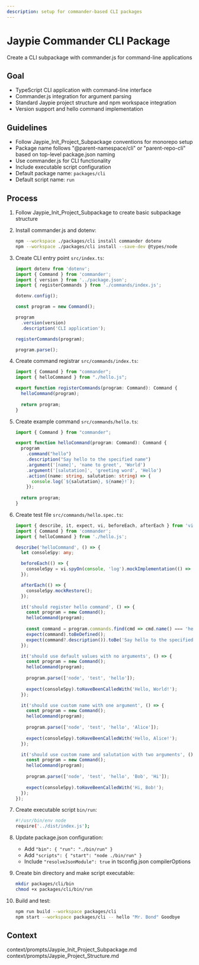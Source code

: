 ```yaml
---
description: setup for commander-based CLI packages
---
```


# Jaypie Commander CLI Package

Create a CLI subpackage with commander.js for command-line applications

## Goal

* TypeScript CLI application with command-line interface
* Commander.js integration for argument parsing
* Standard Jaypie project structure and npm workspace integration
* Version support and hello command implementation

## Guidelines

* Follow Jaypie_Init_Project_Subpackage conventions for monorepo setup
* Package name follows "@parent-namespace/cli" or "parent-repo-cli" based on top-level package.json naming
* Use commander.js for CLI functionality
* Include executable script configuration
* Default package name: `packages/cli`
* Default script name: `run`

## Process

1. Follow Jaypie_Init_Project_Subpackage to create basic subpackage structure

2. Install commander.js and dotenv:
   ```bash
   npm --workspace ./packages/cli install commander dotenv
   npm --workspace ./packages/cli install --save-dev @types/node
   ```

3. Create CLI entry point `src/index.ts`:
   ```typescript
   import dotenv from 'dotenv';
   import { Command } from 'commander';
   import { version } from '../package.json';
   import { registerCommands } from './commands/index.js';

   dotenv.config();

   const program = new Command();

   program
     .version(version)
     .description('CLI application');

   registerCommands(program);

   program.parse();
   ```

4. Create command registrar `src/commands/index.ts`:
   ```typescript
   import { Command } from "commander";
   import { helloCommand } from "./hello.js";

   export function registerCommands(program: Command): Command {
     helloCommand(program);
     
     return program;
   }
   ```

5. Create example command `src/commands/hello.ts`:
   ```typescript
   import { Command } from "commander";

   export function helloCommand(program: Command): Command {
     program
       .command("hello")
       .description("Say hello to the specified name")
       .argument('[name]', 'name to greet', 'World')
       .argument('[salutation]', 'greeting word', 'Hello')
       .action((name: string, salutation: string) => {
         console.log(`${salutation}, ${name}!`);
       });
       
     return program;
   }
   ```

6. Create test file `src/commands/hello.spec.ts`:
   ```typescript
   import { describe, it, expect, vi, beforeEach, afterEach } from 'vitest';
   import { Command } from 'commander';
   import { helloCommand } from './hello.js';

   describe('helloCommand', () => {
     let consoleSpy: any;

     beforeEach(() => {
       consoleSpy = vi.spyOn(console, 'log').mockImplementation(() => {});
     });

     afterEach(() => {
       consoleSpy.mockRestore();
     });

     it('should register hello command', () => {
       const program = new Command();
       helloCommand(program);
       
       const command = program.commands.find(cmd => cmd.name() === 'hello');
       expect(command).toBeDefined();
       expect(command?.description()).toBe('Say hello to the specified name');
     });

     it('should use default values with no arguments', () => {
       const program = new Command();
       helloCommand(program);
       
       program.parse(['node', 'test', 'hello']);
       
       expect(consoleSpy).toHaveBeenCalledWith('Hello, World!');
     });

     it('should use custom name with one argument', () => {
       const program = new Command();
       helloCommand(program);
       
       program.parse(['node', 'test', 'hello', 'Alice']);
       
       expect(consoleSpy).toHaveBeenCalledWith('Hello, Alice!');
     });

     it('should use custom name and salutation with two arguments', () => {
       const program = new Command();
       helloCommand(program);
       
       program.parse(['node', 'test', 'hello', 'Bob', 'Hi']);
       
       expect(consoleSpy).toHaveBeenCalledWith('Hi, Bob!');
     });
   });
   ```

7. Create executable script `bin/run`:
   ```bash
   #!/usr/bin/env node
   require('../dist/index.js');
   ```

8. Update package.json configuration:
   * Add `"bin": { "run": "./bin/run" }`
   * Add `"scripts": { "start": "node ./bin/run" }`
   * Include `"resolveJsonModule": true` in tsconfig.json compilerOptions

9. Create bin directory and make script executable:
   ```bash
   mkdir packages/cli/bin
   chmod +x packages/cli/bin/run
   ```

10. Build and test:
    ```bash
    npm run build --workspace packages/cli
    npm start --workspace packages/cli -- hello "Mr. Bond" Goodbye
    ```

## Context

context/prompts/Jaypie_Init_Project_Subpackage.md
context/prompts/Jaypie_Project_Structure.md